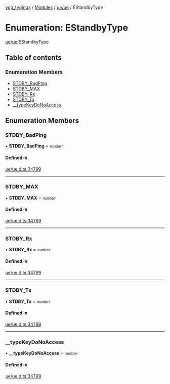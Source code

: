 [yug_typings](../README.md) / [Modules](../modules.md) / [ue/ue](../modules/ue_ue.md) / EStandbyType

# Enumeration: EStandbyType

[ue/ue](../modules/ue_ue.md).EStandbyType

## Table of contents

### Enumeration Members

- [STDBY\_BadPing](ue_ue.EStandbyType.md#stdby_badping)
- [STDBY\_MAX](ue_ue.EStandbyType.md#stdby_max)
- [STDBY\_Rx](ue_ue.EStandbyType.md#stdby_rx)
- [STDBY\_Tx](ue_ue.EStandbyType.md#stdby_tx)
- [\_\_typeKeyDoNoAccess](ue_ue.EStandbyType.md#__typekeydonoaccess)

## Enumeration Members

### STDBY\_BadPing

• **STDBY\_BadPing** = `number`

#### Defined in

[ue/ue.d.ts:34799](https://github.com/YugMetaverse/yug_typings/blob/b7d9b19/ue/ue.d.ts#L34799)

___

### STDBY\_MAX

• **STDBY\_MAX** = `number`

#### Defined in

[ue/ue.d.ts:34799](https://github.com/YugMetaverse/yug_typings/blob/b7d9b19/ue/ue.d.ts#L34799)

___

### STDBY\_Rx

• **STDBY\_Rx** = `number`

#### Defined in

[ue/ue.d.ts:34799](https://github.com/YugMetaverse/yug_typings/blob/b7d9b19/ue/ue.d.ts#L34799)

___

### STDBY\_Tx

• **STDBY\_Tx** = `number`

#### Defined in

[ue/ue.d.ts:34799](https://github.com/YugMetaverse/yug_typings/blob/b7d9b19/ue/ue.d.ts#L34799)

___

### \_\_typeKeyDoNoAccess

• **\_\_typeKeyDoNoAccess** = `number`

#### Defined in

[ue/ue.d.ts:34799](https://github.com/YugMetaverse/yug_typings/blob/b7d9b19/ue/ue.d.ts#L34799)
